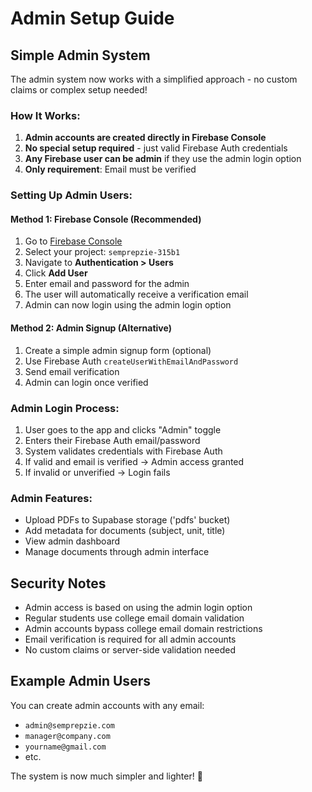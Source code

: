 # Admin Setup Guide

## Simple Admin System

The admin system now works with a simplified approach - no custom claims or complex setup needed!

### How It Works:

1. **Admin accounts are created directly in Firebase Console**
2. **No special setup required** - just valid Firebase Auth credentials
3. **Any Firebase user can be admin** if they use the admin login option
4. **Only requirement**: Email must be verified

### Setting Up Admin Users:

#### Method 1: Firebase Console (Recommended)

1. Go to [Firebase Console](https://console.firebase.google.com/)
2. Select your project: `semprepzie-315b1`
3. Navigate to **Authentication > Users**
4. Click **Add User**
5. Enter email and password for the admin
6. The user will automatically receive a verification email
7. Admin can now login using the admin login option

#### Method 2: Admin Signup (Alternative)

1. Create a simple admin signup form (optional)
2. Use Firebase Auth `createUserWithEmailAndPassword`
3. Send email verification
4. Admin can login once verified

### Admin Login Process:

1. User goes to the app and clicks "Admin" toggle
2. Enters their Firebase Auth email/password
3. System validates credentials with Firebase Auth
4. If valid and email is verified → Admin access granted
5. If invalid or unverified → Login fails

### Admin Features:

- Upload PDFs to Supabase storage ('pdfs' bucket)
- Add metadata for documents (subject, unit, title)
- View admin dashboard
- Manage documents through admin interface

## Security Notes

- Admin access is based on using the admin login option
- Regular students use college email domain validation
- Admin accounts bypass college email domain restrictions
- Email verification is required for all admin accounts
- No custom claims or server-side validation needed

## Example Admin Users

You can create admin accounts with any email:
- `admin@semprepzie.com`
- `manager@company.com` 
- `yourname@gmail.com`
- etc.

The system is now much simpler and lighter! 🎉
